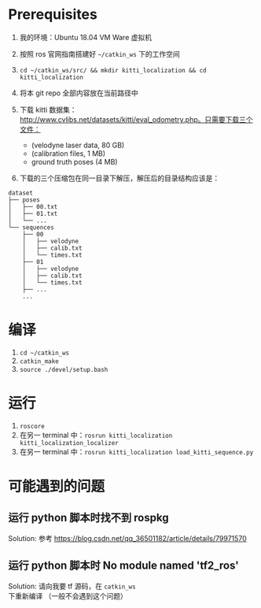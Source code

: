 # Prerequisites

1. 我的环境：Ubuntu 18.04 VM Ware 虚拟机
2. 按照 ros 官网指南搭建好 `~/catkin_ws` 下的工作空间
3. `cd ~/catkin_ws/src/ && mkdir kitti_localization && cd kitti_localization`
4. 将本 git repo 全部内容放在当前路径中
5. 下载 kitti 数据集： http://www.cvlibs.net/datasets/kitti/eval_odometry.php。只需要下载三个文件：

    - (velodyne laser data, 80 GB)
    - (calibration files, 1 MB)
    - ground truth poses (4 MB)
6. 下载的三个压缩包在同一目录下解压，解压后的目录结构应该是：
```
dataset
├── poses
│   ├── 00.txt
│   ├── 01.txt
│   └── ...
└── sequences
    ├── 00
    │   ├── velodyne
    │   ├── calib.txt
    │   └── times.txt
    ├── 01
    │   ├── velodyne
    │   ├── calib.txt
    │   └── times.txt
    ├── ...
    ...
```

# 编译

1. `cd ~/catkin_ws`
2. `catkin_make`
3. `source ./devel/setup.bash`

# 运行

1. `roscore`
2. 在另一 terminal 中：`rosrun kitti_localization kitti_localization_localizer`
3. 在另一 terminal 中：`rosrun kitti_localization load_kitti_sequence.py`

# 可能遇到的问题

## 运行 python 脚本时找不到 rospkg

Solution: 参考 https://blog.csdn.net/qq_36501182/article/details/79971570

## 运行 python 脚本时 No module named 'tf2_ros'

Solution: 请向我要 tf 源码，在 `catkin_ws` 下重新编译 （一般不会遇到这个问题）
